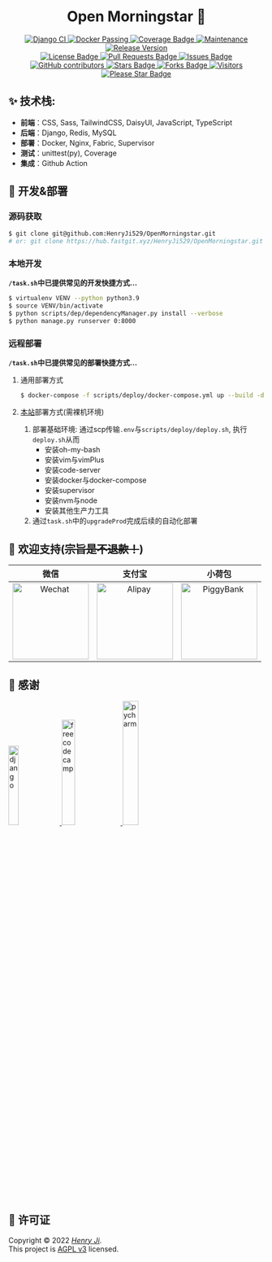 <div align="center">
	<h1>Open Morningstar 👋</h1>
	<a href="https://github.com/HenryJi529/OpenMorningstar/actions/workflows/django.yml">
		<img src="https://github.com/HenryJi529/OpenMorningstar/actions/workflows/django.yml/badge.svg"
			alt="Django CI" />
	</a>
	<a href="https://github.com/HenryJi529/OpenMorningstar/blob/main/scripts/deploy/docker-compose.yml">
		<img src="https://img.shields.io/badge/docker-passing-brightgreen"
			alt="Docker Passing" />
	</a>
	<a href="https://morningstar369.com/coverage/">
		<img src="https://img.shields.io/badge/coverage-click-brightgreen"
			alt="Coverage Badge" />
	</a>
	<a href="https://github.com/HenryJi529/OpenMorningstar/graphs/commit-activity">
		<img src="https://img.shields.io/badge/Maintained%3F-yes-green.svg"
			alt="Maintenance" />
	</a>
	<a href="https://github.com/HenryJi529/OpenMorningstar/releases">
		<img src="https://img.shields.io/github/v/tag/HenryJi529/OpenMorningstar"
			alt="Release Version" />
	</a>
	<br>
	<a href="https://github.com/HenryJi529/OpenMorningstar/blob/main/LICENSE">
		<img src="https://img.shields.io/badge/License-AGPLv3-yellow.svg"
			alt="License Badge" />
	</a>
	<a href="https://github.com/HenryJi529/OpenMorningstar/pulls">
		<img src="https://img.shields.io/github/issues-pr/HenryJi529/OpenMorningstar" alt="Pull Requests Badge"/>
	</a>
	<a href="https://github.com/HenryJi529/OpenMorningstar/issues">
		<img src="https://img.shields.io/github/issues/HenryJi529/OpenMorningstar" alt="Issues Badge"/>
	</a>
	<a href="https://github.com/HenryJi529/OpenMorningstar/graphs/contributors">
		<img alt="GitHub contributors" src="https://img.shields.io/github/contributors/HenryJi529/OpenMorningstar?color=2b9348">
	</a>
	<a href="https://github.com/HenryJi529/OpenMorningstar/stargazers">
		<img src="https://img.shields.io/github/stars/HenryJi529/OpenMorningstar" alt="Stars Badge"/>
	</a>
	<a href="https://github.com/HenryJi529/OpenMorningstar/network/members">
		<img src="https://img.shields.io/github/forks/HenryJi529/OpenMorningstar" alt="Forks Badge"/>
	</a>
	<a href="#">
		<img src="https://visitor-badge.laobi.icu/badge?page_id=HenryJi529.OpenMorningstar"
			alt="Visitors" />
	</a>
	<a href="https://github.com/HenryJi529/OpenMorningstar/stargazers">
		<img src="https://img.shields.io/static/v1?label=%F0%9F%8C%9F&message=If%20Useful&style=style=flat&color=BC4E99" alt="Please Star Badge"/>
	</a>
</div>


## ✨ 技术栈:

- **前端**：CSS, Sass, TailwindCSS, DaisyUI, JavaScript, TypeScript
- **后端**：Django, Redis, MySQL
- **部署**：Docker, Nginx, Fabric, Supervisor
- **测试**：unittest(py), Coverage
- **集成**：Github Action


## 🚀 开发&部署

### 源码获取

```bash
$ git clone git@github.com:HenryJi529/OpenMorningstar.git
# or: git clone https://hub.fastgit.xyz/HenryJi529/OpenMorningstar.git
```

### 本地开发

**`/task.sh`中已提供常见的开发快捷方式...**

```bash
$ virtualenv VENV --python python3.9
$ source VENV/bin/activate
$ python scripts/dep/dependencyManager.py install --verbose
$ python manage.py runserver 0:8000
```

### 远程部署

**`/task.sh`中已提供常见的部署快捷方式...**

1. 通用部署方式
	```bash
	$ docker-compose -f scripts/deploy/docker-compose.yml up --build -d
	```

2. [本站](https://morningstar369.com)部署方式(需裸机环境)
	1. 部署基础环境: 通过scp传输`.env`与`scripts/deploy/deploy.sh`, 执行`deploy.sh`从而
		- 安装oh-my-bash
		- 安装vim与vimPlus
		- 安装code-server
		- 安装docker与docker-compose
		- 安装supervisor
		- 安装nvm与node
		- 安装其他生产力工具
	2. 通过`task.sh`中的`upgradeProd`完成后续的自动化部署


## 🙈 欢迎支持(~~宗旨是不退款！~~)

|    微信    |    支付宝    |    小荷包    |
| :-------: | :-------: | :-------: |
| <img src="https://cdn.jsdelivr.net/gh/HenryJi529/OpenMorningstar@main/Morningstar/static/base/img/微信收款码.png" alt="Wechat" width="150"> | <img src="https://cdn.jsdelivr.net/gh/HenryJi529/OpenMorningstar@main/Morningstar/static/base/img/支付宝收款码.png" alt="Alipay" width="150"> | <img src="https://cdn.jsdelivr.net/gh/HenryJi529/OpenMorningstar@main/Morningstar/static/base/img/小荷包收款码.png" alt="PiggyBank" width="150"> |


## 🙏 感谢
<a href="https://www.djangoproject.com/">
	<img width="20%"
		src="https://www.vectorlogo.zone/logos/djangoproject/djangoproject-icon.svg"
		alt="django">
</a>
<a href="https://www.freecodecamp.org/">
	<img width="23%"
		src="https://cdn.jsdelivr.net/gh/fizzed/font-mfizz@master/src/svg/freecodecamp.svg"
		alt="freecodecamp">
</a>
<a href="https://www.jetbrains.com/">
	<img width="25%"
		src="https://cdn.jsdelivr.net/gh/HenryJi529/OpenMorningstar@main/Morningstar/static/base/img/pycharm.svg"
		alt="pycharm">
</a>


## 📝 许可证

Copyright © 2022 *[Henry Ji](https://github.com/HenryJi529)*.<br/>
This project is [AGPL v3](https://raw.githubusercontent.com/HenryJi529/OpenMorningstar/main/LICENSE) licensed.
